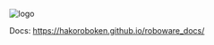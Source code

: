![logo](https://github.com/TakanoTaiga/roboware/assets/53041471/ef6ebb42-c5e5-4ed4-a196-165d4e1ef3e7)

Docs: https://hakoroboken.github.io/roboware_docs/
